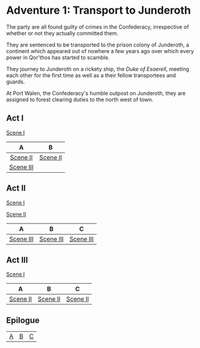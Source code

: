 # Adventure 1: Transport to Junderoth

The party are all found guilty of crimes in the Confederacy, irrespective of
whether or not they actually committed them.

They are sentenced to be transported to the prison colony of Junderoth, a
continent which appeared out of nowhere a few years ago over which every power
in Qor'thos has started to scamble.

They journey to Junderoth on a rickety ship, the _Duke of Esaerell_, meeting
each other for the first time as well as a their fellow transportees and guards.

At Port Walen, the Confederacy's humble outpost on Junderoth, they are assigned
to forest clearing duties to the north west of town.

## Act I

[Scene I](./act-1/scene-1.md)

|                A                 |                B                |
| :------------------------------: | :-----------------------------: |
| [Scene II](./act-1/scene-2a.md)  | [Scene II](./act-1/scene-2b.md) |
| [Scene III](./act-1/scene-3a.md) |                                 |

## Act II

[Scene I](./act-2/scene-1.md)

[Scene II](./act-2/scene-2.md)

|                A                 |                B                 |                C                 |
| :------------------------------: | :------------------------------: | :------------------------------: |
| [Scene III](./act-2/scene-3a.md) | [Scene III](./act-2/scene-3b.md) | [Scene III](./act-2/scene-3c.md) |

## Act III

[Scene I](./act-3/scene-1.md)

|                A                |                B                |                C                |
| :-----------------------------: | :-----------------------------: | :-----------------------------: |
| [Scene II](./act-3/scene-2a.md) | [Scene II](./act-3/scene-2b.md) | [Scene II](./act-3/scene-2c.md) |

## Epilogue

|                      |                      |                      |
| :------------------: | :------------------: | :------------------: |
| [A](./epilogue/a.md) | [B](./epilogue/b.md) | [C](./epilogue/c.md) |
